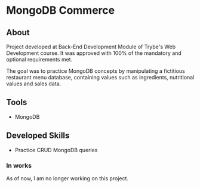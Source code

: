 # MongoDB Commerce

## About
Project developed at Back-End Development Module of Trybe's Web Development course. It was approved with 100% of the mandatory and optional requirements met.

The goal was to practice MongoDB concepts by manipulating a fictitious restaurant menu database, containing values ​​such as ingredients, nutritional values ​​and sales data.

## Tools
- MongoDB

## Developed Skills
- Practice CRUD MongoDB queries

### In works
As of now, I am no longer working on this project.
